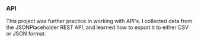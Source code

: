 ### API
This project was further practice in working with API's. I collected data from the JSONPlaceholder REST API, and learned how to export it to either CSV or JSON format.
